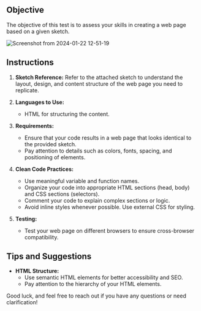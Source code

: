 
## Objective

The objective of this test is to assess your skills in creating a web page based on a given sketch.

![Screenshot from 2024-01-22 12-51-19](https://github.com/0marwa0/HTML-CSS-daily-missions/assets/14044653/54ad3c52-0a89-4934-86bd-bfc686ae8ef3)


## Instructions

1. **Sketch Reference:** Refer to the attached sketch  to understand the layout, design, and content structure of the web page you need to replicate.
   

2. **Languages to Use:**
   - HTML for structuring the content.

 

3. **Requirements:**
   - Ensure that your code results in a web page that looks identical to the provided sketch.
   - Pay attention to details such as colors, fonts, spacing, and positioning of elements.



4. **Clean Code Practices:**
   - Use meaningful variable and function names.
   - Organize your code into appropriate HTML sections (head, body) and CSS sections (selectors).
   - Comment your code to explain complex sections or logic.
   - Avoid inline styles whenever possible. Use external CSS for styling.

5. **Testing:**
   - Test your web page on different browsers to ensure cross-browser compatibility.
 


## Tips and Suggestions

- **HTML Structure:**
  - Use semantic HTML elements for better accessibility and SEO.
  - Pay attention to the hierarchy of your HTML elements.


Good luck, and feel free to reach out if you have any questions or need clarification!
